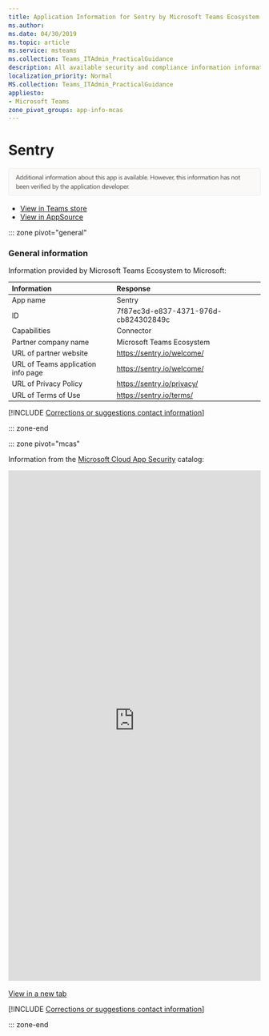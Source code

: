 ```yaml
---
title: Application Information for Sentry by Microsoft Teams Ecosystem
ms.author: 
ms.date: 04/30/2019
ms.topic: article
ms.service: msteams
ms.collection: Teams_ITAdmin_PracticalGuidance
description: All available security and compliance information information for Sentry, its data handling policies, its Microsoft Cloud App Security app catalog information, and security/compliance information in the CSA STAR registry.
localization_priority: Normal
MS.collection: Teams_ITAdmin_PracticalGuidance
appliesto:
- Microsoft Teams
zone_pivot_groups: app-info-mcas
---
```

# Sentry

<p></p><img alt="Non-attested image" src="./images/unattested.png" width="650"/>

* <a href="https://teams.microsoft.com/l/app/7f87ec3d-e837-4371-976d-cb824302849c" target="_blank">View in Teams store</a>
* <a href="https://appsource.microsoft.com/en-us/product/office/WA104381566" target="_blank">View in AppSource</a>

::: zone pivot="general"

### General information

Information provided by Microsoft Teams Ecosystem to Microsoft:

| **Information** | **Response** |
|:----------------|:-------------|
| App name | Sentry |
| ID | 7f87ec3d-e837-4371-976d-cb824302849c |
| Capabilities | Connector |
| Partner company name | Microsoft Teams Ecosystem |
| URL of partner website | <https://sentry.io/welcome/> |
| URL of Teams application info page | <https://sentry.io/welcome/> |
| URL of Privacy Policy | <https://sentry.io/privacy/> |
| URL of Terms of Use | <https://sentry.io/terms/> |

 [!INCLUDE [Corrections or suggestions contact information](./includes/corrections-or-suggestions.md)]

::: zone-end


::: zone pivot="mcas"

Information from the [Microsoft Cloud App Security](https://www.microsoft.com/en-us/enterprise-mobility-security/cloud-app-security) catalog:

<iframe height='1020' title='Microsoft Cloud App Security Information' src='https://3ca685143b5b46b4b0e5266dadf2e97c.codepen.website/#/dashboard/35271' frameborder='no'  style='width: 100%;'></iframe>

<a href="https://3ca685143b5b46b4b0e5266dadf2e97c.codepen.website/#/dashboard/35271" target="_blank">View in a new tab</a>

[!INCLUDE [Corrections or suggestions contact information](./includes/corrections-or-suggestions.md)]

::: zone-end

